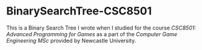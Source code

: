 # BinarySearchTree-CSC8501

This is a Binary Search Tree I wrote when I studied for the course *CSC8501: Advanced Programming for Games* as a part of the *Computer Game Engineering MSc* provided by Newcastle University.
